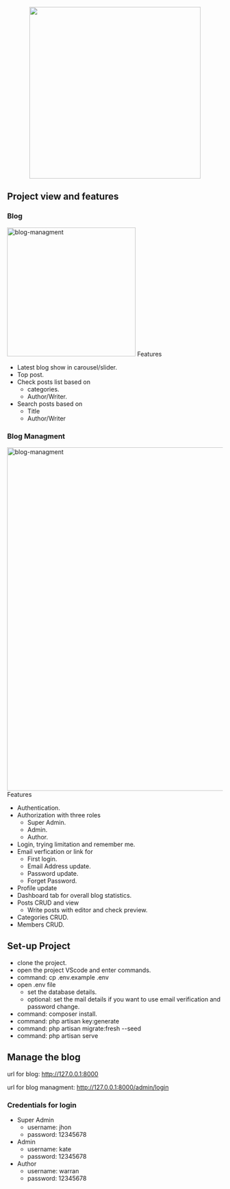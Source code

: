 <p align="center"><a href="https://laravel.com" target="_blank"><img src="https://raw.githubusercontent.com/laravel/art/master/logo-lockup/5%20SVG/2%20CMYK/1%20Full%20Color/laravel-logolockup-cmyk-red.svg" width="400"></a></p>


## Project view and features

### Blog
<img src="https://user-images.githubusercontent.com/93633549/199653493-1a80fd9f-7868-425d-9e4e-ca7baf41dd61.png" alt="blog-managment" width="300"/>
Features

- Latest blog show in carousel/slider.
- Top post.
- Check posts list based on
    - categories.
    - Author/Writer.
- Search posts based on
    - Title
    - Author/Writer
    

### Blog Managment
<img src="https://user-images.githubusercontent.com/93633549/199653720-557c4994-35cb-4c9f-ae5b-0fa97ba3a477.png" alt="blog-managment" width="800"/>
Features

- Authentication.
- Authorization with three roles
    - Super Admin.
    - Admin.
    - Author.
- Login, trying limitation and remember me.
- Email verfication or link for
    - First login.
    - Email Address update.
    - Password update.
    - Forget Password.
- Profile update
- Dashboard tab for overall blog statistics.
- Posts CRUD and view 
    - Write posts with editor and check preview.
- Categories CRUD.
- Members CRUD.

## Set-up Project
 - clone the project.
 - open the project VScode and enter commands.
 - command: cp .env.example .env
 - open .env file
    - set the database details.
    - optional: set the mail details if you want to use email verification and password change. 
 - command: composer install.
 - command: php artisan key:generate
 - command: php artisan migrate:fresh --seed
 - command: php artisan serve
 
 ## Manage the blog
 url for blog: http://127.0.0.1:8000
 
 url for blog managment: http://127.0.0.1:8000/admin/login
 ### Credentials for login
  - Super Admin
    - username: jhon
    - password: 12345678
  - Admin
    - username: kate
    - password: 12345678  
  - Author
    - username: warran
    - password: 12345678

